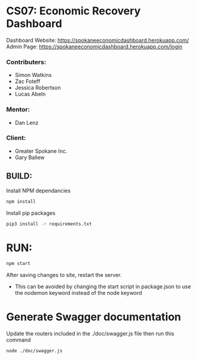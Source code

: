 CS07: Economic Recovery Dashboard
==========
Dashboard Website: https://spokaneeconomicdashboard.herokuapp.com/
Admin Page: https://spokaneeconomicdashboard.herokuapp.com/login

### Contributers:
* Simon Watkins
* Zac Foteff
* Jessica Robertson
* Lucas Abeln

### Mentor:
* Dan Lenz

### Client:
* Greater Spokane Inc.
* Gary Ballew

## BUILD:
Install NPM dependancies
```bash
npm install
```

Install pip packages
```bash
pip3 install -r requirements.txt
```

# RUN: 
```bash
npm start
```
After saving changes to site, restart the server.

* This can be avoided by changing the start script in package.json to use 
the nodemon keyword instead of the node keyword

# Generate Swagger documentation
Update the routers included in the ./doc/swagger.js file then run this command
```bash
node ./doc/swagger.js
```